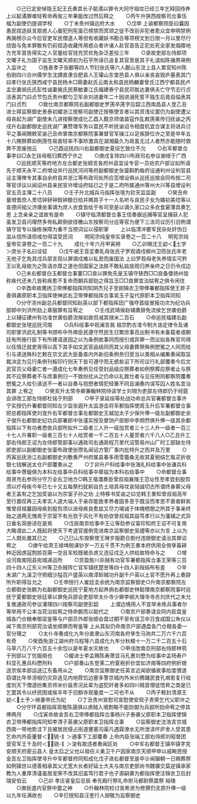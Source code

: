 <!-- { "loadSidebar": true } -->
　　○己巳定安悼隐王妃王氏奏其长子聪潏以罪令大同守祖坟已经三年乞释回侍养  上以聪潏罪难轻宥命再俟三年果能改过然后释之
　　○丙午升狭西按察司佥事伍福为副使仍提调学校
　　○丁未贵州镇远府大水
　　○戊申  上谕都察院臣曰曩因愚民捏造妖言扇惑人心屡犯刑宪虽已榜禁而冥顽之徒不改前非犯者愈众宜申明禁例再揭榜示众今后官吏军民僧道人等但有收藏妖书勘合等项榜文到日限一月以里尽行烧毁与免本罪敢有仍前捏造收藏传用惑众者许诸人赴官首告正犯处死全家发烟瘴地方充军首告得实之人官量给官钱充赏优免杂泛差役三年
　　○录故吏部左侍郎项文曜子礼为国子监生文曜天顺初为石亨所诬已追复其官至是其子礼请如陈循男瑛例入监许之
　　○旌表孝子张鄜等四人节妇张氏等六人鄜山东汶上县人累官知州陈伯刚四川合州儒学生沈諲直隶合肥县人王瓘山东堂邑县人俱以亲丧哀毁庐墓表其门曰孝行张氏狭西咸宁县民杨木□鼎妻赵氏云南太和县民杨麟妻曾氏江西宁都县民卢孟忠妻胡氏氏彭性诚妻揭氏民蔡敏妻江氏福建泰宁县民邓胜达妻俱夫亡守节志行贞洁表其门曰贞节包氏贵州都匀卫军余刘进妻年二十因进溺死誓不独生后竟自缢表其门曰贞烈
　　○致仕南京都察院右副都御史罗箎卒箎字应韶江西南昌县人登乙丑进士拜监察御史景泰初擢浙江按察司副使迁按察使言者以其资浅论罢仍为副使遭父母丧起为湖广副使未几进按察使成化乙酉入觐京师值苗寇作乱敕箎乘传归抚谕之丙戌升右副都御史巡抚湖广兼赞理军务以苗民不听抚谕诏令相度机宜合谋主将进兵讨平之事闻赐敕奖谕己丑命掌南京都察院事兼督官军操江以足疾辞位许之至是卒年五十八赐祭葬如例箎性易直轻率不事矫激具在湖湘最久为政虽无过人者然亦能随时救弊不至废弛云
　　○己酉巡抚四川右副都御史夏埙乞致仕不允
　　○右军都督佥事李曰□永乞扶母柩归葬西宁许之
　　○庚戌复除四川布政司右参议谢绶于广西
　　○巡抚顺天等府地方左佥都史张纲言各府州县宜设专官一员劝农户部议如所请先于顺天永平二府增设并行巡抚河间等府副都御史张蓥斟酌每府设通判州设判官县设主簿俾专其事自余府县并浙江等布政司处所应否增设俱从巡抚巡按会同布按二司等官详议以闻诏州县亲民官许增设府姑已之于是二府所属通州等州大兴等县增设判官五员主簿二十八员
　　○壬子升北城兵马指挥张瑄为钦天监监副
　　○癸丑命量增晋庶人羙埝钟釨钟鋡钟鐱日给并赐其子十一人名听与良民子女为婚初美埝等以宣德间祖父济熿坐事谪为庶人衣食皆给于有司至是以谪久家口众多衣食窘薄具奏乞恩  上念亲亲之谊故有是命
　　○镇守临清都督佥事王信奏据巡捕等官呈捕获人犯虽发卫县问理然多徇私颠倒欲径檄山东按察司分巡等官为便下三法司议历引旧例谓镇守官专以操练保障为重不当预词讼以侵职掌
　　上以临清冲要军民杂处奸伪日滋从信所请但戒勿得滥受民词
　　明宪宗纯皇帝实录卷之一百二十八
　明宪宗纯皇帝实录卷之一百二十九
　　成化十年六月甲寅朔
　　○乙卯赐沈王幼＜土学＞庶长子名曰诠钲
　　○戊午岷王音垽奏乳母张氏子罗观谪戍柳州卫而张氏年老无他子乞免其戍兵部言观以罪谪戍难以私恩而废国法  上曰罗观母老失养情实可矜王以乳母故为之陈请亦厚之道也但国家之法朕不敢私姑放观归养亲终之日仍令戍边
　　○己未右都督白玉都督佥事董□□良以罪免先是玉镇守狭西□□良备倭扬州皆称疾代还未几皆称疾愈不复命而朝兵部劾之得旨玉□□良罪宜治姑宥之俱令闲住
　　○辛酉命故鹰扬卫带俸都指挥同知阴杰兄子至刚锦衣卫带俸署都指挥使王昇子善俱袭原职本卫指挥使神武右卫带俸都指挥佥事吴玉子玺代原职本卫指挥同知
　　○分守凉州副总兵都督同知赵英以部下都指挥田广强夺首级冒报功次为纪功兵部郎中刘洪所劾上章服罪有旨宥之
　　○壬戌武靖侯赵辅奏辞免流侯乞世袭伯爵  上以辅征建州有功准世袭伯爵流候如故但减其禄米二百石
　　○命巡抚福建右副都御史张瑄巡抚河南
　　○兵科给事中祝澜言我  祖宗酌古准今制大诰定律令及诸司职掌洪武礼制等书颁布中外俾臣民遵守然民生日繁庶事百出制书有未备载者或朝廷有所施行臣下有所建请遂因之以为条例故事同而授引或异罪一而议拟各殊官司得以任情迁就吏胥得以高下其手如文武官品级同而其父母妻葬祭殊例愬冤之人同而给引与递送殊科乞敕在京文武大臣备查内外新旧条例务归至当以类相从编集奏闻取旨裁决定为见行条例刊板印行则天下皆可遵守而无惑矣诏下所司议行礼部覆奏今后文武官员父母妻亡者一遵成化七年奏例见任受封品级应祭葬者如例祭葬应祭者止与祭其不应祭葬者不与庶事例归一不致纷扰从之仍命以礼致仕者与见任例同都察院覆奏愬冤之人给引递送不一者以自奏与抱愬者情犯轻重不同且澜奏内误写囚人姓名宜治其罪  上宥之
　　○癸亥升太常寺卿兼翰林院侍读学士刘珝为吏部左侍郎仍于经筵会讲改工部左侍郎杜铭于刑部
　　○甲子录延绥等处战功命总兵官署都督佥事许宁实授仍升署都督同知左少监张遐升太监游击将军都指挥使周玉升后军署都督佥事把总都指挥使刘宠升右军都督佥事左都御史王越加太子少保升俸一级左副都御史余子俊升右都御史纪功兵部署郎中张谨实授及督饷户部郎中李炯然俱升俸一级其余都指挥以下有功者悉依兵部所拟升二级者三人升一级加赏者三十三人升一级者一百三十七人升署职一级者三百七十人给赏者一千二百五十人量赏者六千八人○乙丑升工部右侍郎王诏为左侍郎管部事以通政司右通政程万里代诏管易州山厂时工部缺左侍郎吏部以副都御史张蓥布政使张瓒名闻诏方管厂事内批特升之而并及万里
　　○丙寅巡抚浙江右副都御史刘敷奏严州府属县春多雨雪蚕桑无收其夏税绢乞每疋折收银七钱解送太仓户部覆奏从之
　　○丁卯升户科给事中张海礼科给事中张谦兵科给事中萧璇俱为本科左给事中兵科给事中章镒为本科右给事中
　　○命都督佥事周贤充右参将分守万全右卫地方○韩王偕灊奏臣曾叔祖襄陵王范址性至孝尝刲股剪须以疗母疾今年已七十又五每祭扫犹躬自负土培其母坟哀恸诚切古所谓终身慕父母者王盖有之乞加奖谕以为宗室子孙之劝  上特移书奖谕之曰览韩王奏知曾叔祖高年至行嘉叹再三夫孝实人道大端人于亲存能致孝养者固多至于既没而孝思不衰者鲜矣惟曾叔祖曩因母疾刲股剪须以进母疾良愈兹又尽力竭诚于体魄栖憩之所其于事亲终始之道两无愧焉于宗室不有光欤于风化不有劝欤曾叔祖其益笃孝行以为藩辅之式异日垂名简册谅在是焉
　　○戊辰南京给事中王让等劾参议甯珍知府王诏不可复用大略谓此二人既起将使天下考退官援例竞进南京监察御史吴禋等亦以为言  上以为二人既处置其已之
　　○己巳山东按察使王琳岁报勘合劄付违限御史请治其罪诏宥之
　　○庚午给肃王禄埤税课钞岁一万五千贯不为例王奏本府供用全倚孳畜耕种近因虏寇剽掠百需一空且军校既被杀虏又选征戍乏人供给故特命与之
　　○增设河南南阳县宛城递运所
　　○赏盈胜川杀贼有功官军署都指挥佥事王荣等三百四十四人辽东义州等卫杀贼阵亡官军镇抚楚昱等四十四人彩叚绢布有差
　　○辛未湖广九溪卫守把细沙隘百户盛英以南漳斩贼功升副千户英以土官不愿升再上奏辞所升职得旨允之
　　○壬申授行人崔廷圭余统为南京监察御史○升南京都察院左佥都御史张鹏为右副都御史巡抚宁夏地方起养病右都御史林聪理南京都察院事时巡抚宁夏都御史徐廷章以罪免兵部会吏部举太仆寺少卿李纲大理寺寺丞刘庆代之未允复推通政司参议潘理四川按察司副使彭韶
　　上谓边境用人不宜举未练兵事者尔等举用不公本当究治姑宥之特命鹏而以聪代之
　　○南京户部奏请会同内臣盘皇城各门仓粮奉御梁鉴等与户部员外郎张顺会盘过期不至有误卫卒日食成国公朱仪以闻下南京刑部究治请坐顺罪而宥鉴等  上从其拟仍命南京户部遇盘各门仓粮各委一官分理之
　　○太仆寺奏成化九年分直隶山东河南各府孳生马驹共二万六千六百有奇
　　○癸酉免浙江湖州府乌程等六县成化九年分秋粮十一万二千二百五十石马草八万八千六百五十余包以是年夏水灾故也
　　○甲戌改南京刑部右侍郎林鹗于刑部以丁忧服阕也
　　○擢进士李孟赐陈寿萧显马孔惠刘懋为给事中孟旸寿户科显孔惠兵科懋刑科
　　○户部奏山东登莱二府夏税折钞宜如济南等四府例折银送京俟本部运送辽东备用从之
　　○南京监察御史任英言近闻欲循故事给度僧道窃谓比年旱涝相仍灾异迭见内地荐饥边塞多警京城内外米价腾踊民食孔艰若复行给度则天下僧道纷集京师米价益贵况此辈为盗犯奸者多如四川贼首僧徒悟昇之类是已乞罢其令以纾民困或俟丰年于旧额寺观量度一二可也不从
　　○丙子敕封清源王幼＜土予＞继妻申氏为妃
　　○丁丑贵州宣慰司宣慰使安观子贵荣乞代父职许之
　　○分守环县都指挥周敬陈晟俱以虏贼入境剽略不能防御为兵部所劾命宥之停其俸两月
　　○戊寅命故金吾右卫带俸都指挥佥事杨兴子泰袭父原职本卫指挥使锦衣卫带俸都指挥同知李清子英袭父原职本卫指挥佥事
　　○监察御史沈浩言京城西南一带地势洼下且被居民侵占街道壅塞沟渠凡遇霖潦水无所泄渰坏庐舍人受其患乞命内外臣董督＜锍-釒＞通事下工部覆奏  上命内臣张端工部右侍郎刘昭督团营官军王千及时＜锍-釒＞浚有故违者奏闻区处
　　○中军右都督王镇卒镇字克安顺天府密云县人  皇太后之父也以祖任义勇卫千户因家南京天顺甲申以戚畹恩授金吾左卫指挥使寻升中军都督府同知成化戊子进右都督至是卒讣闻辍朝一日赐葬祭如例镇世以德善相承其父尤宽大长者好延士大夫与南京吏部尚书魏骥交莫逆镇承家教为人重厚清谨虽居宠荣不改其旧盖笃行君子也子源嗣袭为都指挥使注锦衣卫后封瑞安伯云
　　○己卯  孝庄睿皇后忌辰  奉先殿行祭礼命驸马都尉蔡震祭  裕陵
　　○庚辰遣内官祭中霤之神
　　○升翰林院检讨吴希贤为修撰仍支原升俸一级以九年任满故也
　　○辛巳授知县汪奎行人胡敬为监察御史
